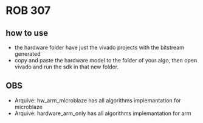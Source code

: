 # ROB 307

## how to use

- the hardware folder have just the vivado projects with the bitstream generated
- copy and paste the hardware model to the folder of your algo, then open vivado and run the sdk in that new folder.

## OBS

- Arquive: hw_arm_microblaze has all algorithms implemantation for microblaze
- Arquive: hardware_arm_only has all algorithms implemantation for arm
